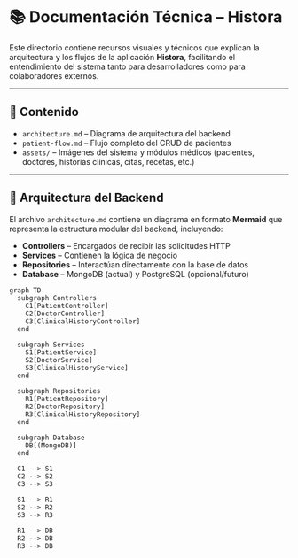 # 📚 Documentación Técnica – Histora

Este directorio contiene recursos visuales y técnicos que explican la arquitectura y los flujos de la aplicación **Histora**, facilitando el entendimiento del sistema tanto para desarrolladores como para colaboradores externos.

---

## 📁 Contenido

- `architecture.md` – Diagrama de arquitectura del backend
- `patient-flow.md` – Flujo completo del CRUD de pacientes
- `assets/` – Imágenes del sistema y módulos médicos (pacientes, doctores, historias clínicas, citas, recetas, etc.)

---

## 🧱 Arquitectura del Backend

El archivo `architecture.md` contiene un diagrama en formato **Mermaid** que representa la estructura modular del backend, incluyendo:

- **Controllers** – Encargados de recibir las solicitudes HTTP
- **Services** – Contienen la lógica de negocio
- **Repositories** – Interactúan directamente con la base de datos
- **Database** – MongoDB (actual) y PostgreSQL (opcional/futuro)

```mermaid
graph TD
  subgraph Controllers
    C1[PatientController]
    C2[DoctorController]
    C3[ClinicalHistoryController]
  end

  subgraph Services
    S1[PatientService]
    S2[DoctorService]
    S3[ClinicalHistoryService]
  end

  subgraph Repositories
    R1[PatientRepository]
    R2[DoctorRepository]
    R3[ClinicalHistoryRepository]
  end

  subgraph Database
    DB[(MongoDB)]
  end

  C1 --> S1
  C2 --> S2
  C3 --> S3

  S1 --> R1
  S2 --> R2
  S3 --> R3

  R1 --> DB
  R2 --> DB
  R3 --> DB